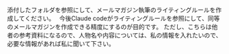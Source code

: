添付したフォルダを参照にして、メールマガジン執筆のライティングルールを作成してください。　
今後Claude codeがライティングルールを参照にして、同等のメールマガジンを作成できる精度にするのが目的です。
ただし、こちらは他者の参考資料になるので、人物名や内容については、私の情報を入れたいので、必要な情報があれば私に聞いて下さい。